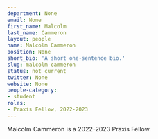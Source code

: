 ```yaml
---
department: None
email: None
first_name: Malcolm
last_name: Cammeron
layout: people
name: Malcolm Cammeron
position: None
short_bio: 'A short one-sentence bio.'
slug: malcolm-cammeron
status: not_current
twitter: None
website: None
people-category:
- student
roles:
- Praxis Fellow, 2022-2023
---
```

Malcolm Cammeron is a 2022-2023 Praxis Fellow.
